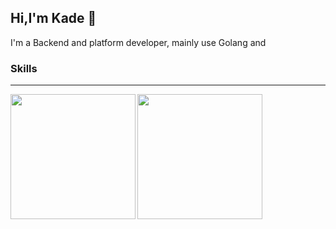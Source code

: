 ## Hi,I'm Kade 👏

I'm a Backend and platform developer, mainly use Golang and 

### Skills



---

<img height=200 align="left" src="https://github-readme-stats.vercel.app/api/top-langs/?username=prefect12&theme=outrun&layout=compact&" />
<img height=200 align="left" src="https://github-readme-stats.vercel.app/api?username=prefect12&show_icons=true&theme=outrun" />
